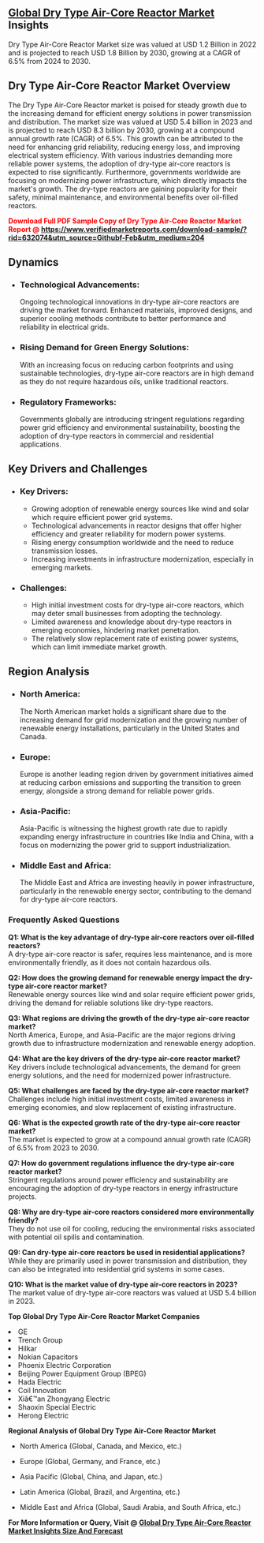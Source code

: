 <h2><a href="https://www.verifiedmarketreports.com/download-sample/?rid=632074&amp;utm_source=Githubf&amp;utm_medium=204" target="_blank">Global Dry Type Air-Core Reactor Market</a> Insights</h2><p>Dry Type Air-Core Reactor Market size was valued at USD 1.2 Billion in 2022 and is projected to reach USD 1.8 Billion by 2030, growing at a CAGR of 6.5% from 2024 to 2030.</p><p> <h2>Dry Type Air-Core Reactor Market Overview</h2> <p>The Dry Type Air-Core Reactor market is poised for steady growth due to the increasing demand for efficient energy solutions in power transmission and distribution. The market size was valued at USD 5.4 billion in 2023 and is projected to reach USD 8.3 billion by 2030, growing at a compound annual growth rate (CAGR) of 6.5%. This growth can be attributed to the need for enhancing grid reliability, reducing energy loss, and improving electrical system efficiency. With various industries demanding more reliable power systems, the adoption of dry-type air-core reactors is expected to rise significantly. Furthermore, governments worldwide are focusing on modernizing power infrastructure, which directly impacts the market's growth. The dry-type reactors are gaining popularity for their safety, minimal maintenance, and environmental benefits over oil-filled reactors.</p> <p><strong><p><span class=""><span style="color: #ff0000;"><strong>Download Full PDF Sample Copy of Dry Type Air-Core Reactor Market Report</strong> @ </span><a href="https://www.verifiedmarketreports.com/download-sample/?rid=632074&amp;utm_source=Githubf-Feb&amp;utm_medium=204" target="_blank">https://www.verifiedmarketreports.com/download-sample/?rid=632074&amp;utm_source=Githubf-Feb&amp;utm_medium=204</a></span></p></strong></p> <h2>Dynamics</h2> <ul> <li><h3>Technological Advancements:</h3> Ongoing technological innovations in dry-type air-core reactors are driving the market forward. Enhanced materials, improved designs, and superior cooling methods contribute to better performance and reliability in electrical grids.</li> <li><h3>Rising Demand for Green Energy Solutions:</h3> With an increasing focus on reducing carbon footprints and using sustainable technologies, dry-type air-core reactors are in high demand as they do not require hazardous oils, unlike traditional reactors.</li> <li><h3>Regulatory Frameworks:</h3> Governments globally are introducing stringent regulations regarding power grid efficiency and environmental sustainability, boosting the adoption of dry-type reactors in commercial and residential applications.</li> </ul> <h2>Key Drivers and Challenges</h2> <ul> <li><h3>Key Drivers:</h3> <ul> <li>Growing adoption of renewable energy sources like wind and solar which require efficient power grid systems.</li> <li>Technological advancements in reactor designs that offer higher efficiency and greater reliability for modern power systems.</li> <li>Rising energy consumption worldwide and the need to reduce transmission losses.</li> <li>Increasing investments in infrastructure modernization, especially in emerging markets.</li> </ul> </li> <li><h3>Challenges:</h3> <ul> <li>High initial investment costs for dry-type air-core reactors, which may deter small businesses from adopting the technology.</li> <li>Limited awareness and knowledge about dry-type reactors in emerging economies, hindering market penetration.</li> <li>The relatively slow replacement rate of existing power systems, which can limit immediate market growth.</li> </ul> </li> </ul> <h2>Region Analysis</h2> <ul> <li><h3>North America:</h3> The North American market holds a significant share due to the increasing demand for grid modernization and the growing number of renewable energy installations, particularly in the United States and Canada.</li> <li><h3>Europe:</h3> Europe is another leading region driven by government initiatives aimed at reducing carbon emissions and supporting the transition to green energy, alongside a strong demand for reliable power grids.</li> <li><h3>Asia-Pacific:</h3> Asia-Pacific is witnessing the highest growth rate due to rapidly expanding energy infrastructure in countries like India and China, with a focus on modernizing the power grid to support industrialization.</li> <li><h3>Middle East and Africa:</h3> The Middle East and Africa are investing heavily in power infrastructure, particularly in the renewable energy sector, contributing to the demand for dry-type air-core reactors.</li> </ul> <h3>Frequently Asked Questions</h3> <p><strong>Q1: What is the key advantage of dry-type air-core reactors over oil-filled reactors?</strong><br> A dry-type air-core reactor is safer, requires less maintenance, and is more environmentally friendly, as it does not contain hazardous oils.</p> <p><strong>Q2: How does the growing demand for renewable energy impact the dry-type air-core reactor market?</strong><br> Renewable energy sources like wind and solar require efficient power grids, driving the demand for reliable solutions like dry-type reactors.</p> <p><strong>Q3: What regions are driving the growth of the dry-type air-core reactor market?</strong><br> North America, Europe, and Asia-Pacific are the major regions driving growth due to infrastructure modernization and renewable energy adoption.</p> <p><strong>Q4: What are the key drivers of the dry-type air-core reactor market?</strong><br> Key drivers include technological advancements, the demand for green energy solutions, and the need for modernized power infrastructure.</p> <p><strong>Q5: What challenges are faced by the dry-type air-core reactor market?</strong><br> Challenges include high initial investment costs, limited awareness in emerging economies, and slow replacement of existing infrastructure.</p> <p><strong>Q6: What is the expected growth rate of the dry-type air-core reactor market?</strong><br> The market is expected to grow at a compound annual growth rate (CAGR) of 6.5% from 2023 to 2030.</p> <p><strong>Q7: How do government regulations influence the dry-type air-core reactor market?</strong><br> Stringent regulations around power efficiency and sustainability are encouraging the adoption of dry-type reactors in energy infrastructure projects.</p> <p><strong>Q8: Why are dry-type air-core reactors considered more environmentally friendly?</strong><br> They do not use oil for cooling, reducing the environmental risks associated with potential oil spills and contamination.</p> <p><strong>Q9: Can dry-type air-core reactors be used in residential applications?</strong><br> While they are primarily used in power transmission and distribution, they can also be integrated into residential grid systems in some cases.</p> <p><strong>Q10: What is the market value of dry-type air-core reactors in 2023?</strong><br> The market value of dry-type air-core reactors was valued at USD 5.4 billion in 2023.</p> </p><p><strong>Top Global Dry Type Air-Core Reactor Market Companies</strong></p><div data-test-id=""><p><li>GE</li><li> Trench Group</li><li> Hilkar</li><li> Nokian Capacitors</li><li> Phoenix Electric Corporation</li><li> Beijing Power Equipment Group (BPEG)</li><li> Hada Electric</li><li> Coil Innovation</li><li> Xiâ€™an Zhongyang Electric</li><li> Shaoxin Special Electric</li><li> Herong Electric</li></p><div><strong>Regional Analysis of&nbsp;Global Dry Type Air-Core Reactor Market</strong></div><ul><li dir="ltr"><p dir="ltr">North America&nbsp;(Global, Canada, and Mexico, etc.)</p></li><li dir="ltr"><p dir="ltr">Europe (Global, Germany, and France, etc.)</p></li><li dir="ltr"><p dir="ltr">Asia Pacific&nbsp;(Global, China, and Japan, etc.)</p></li><li dir="ltr"><p dir="ltr">Latin America&nbsp;(Global, Brazil, and Argentina, etc.)</p></li><li dir="ltr">Middle East and Africa&nbsp;(Global, Saudi Arabia, and South Africa, etc.)</li></ul><p><strong>For More Information or Query, Visit @&nbsp;</strong><strong><a href="https://www.verifiedmarketreports.com/product/dry-type-air-core-reactor-market/?utm_source=Githubf&amp;utm_medium=204" target="_blank">Global Dry Type Air-Core Reactor Market Insights Size And Forecast</a></strong></p></div>
